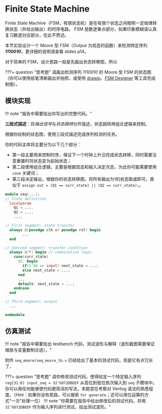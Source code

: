 # Finite State Machine

Finite State Machine（FSM，有限状态机）是在有限个状态之间按照一定规律转换状态（并给出输出）的时序电路。 FSM 是数逻重点部分，如果印象模糊请认真复习数逻对应部分，在此不赘述。

本节实验设计一个 Moore 型 FSM（Output 为现态的函数）来检测特定序列 ***1110010***，更详细的说明请查看 slides p14。

对于简单的 FSM，设计思路一般是先画出状态转移图，所以

???+ question "思考题"
    请画出检测序列 *1110010* 的 Moore 型 FSM 的状态图（你可以使用纸笔清晰画出并拍照，或使用 [drawio](https://app.diagrams.net/)、[FSM Designer](https://madebyevan.com/fsm/) 等工具完成制图）。

## 模块实现

!!! note "报告中需要给出你写出的完整代码。"

**三段式描述**：将*输出信号*与*状态跳转*分开描述，状态跳转用组合逻辑来控制。

根据你绘制的状态图，使用三段式描述完成序列检测的任务。

你的代码主体将主要分为以下几个部分：

* 第一段主要用来控制时序，保证下一个时钟上升沿完成状态转移，同时需要注意重置时将状态变为起始状态；
* 第二段使用组合逻辑，主要是根据现态和输入决定次态，为此你可能需要使用 `case` 关键词；
* 第三段决定输出，根据你的状态转移图，将所有输出为1的状态取或即可，类似于 `assign out = (Q1 == curr_state) || (Q2 == curr_state);`。

```verilog linenums="1" title="seq.v"
module seq(...);
// State definition
  localparam 
  	Q1 = ...,
  	Q2 = ...,
  	...;

// First segment: state transfer
  always @(posedge clk or posedge rst) begin
		...
  end

// Sencond segment: transfer condition
  always @(*) begin // combination logic
    case(curr_state)
      Q1: begin
        if(1'b0 == input) next_state = ...;
        else next_state = ...;
      end
      ...
      default: next_state = ...;
    endcase
  end

// Third segment: output
  ...

endmodule
```

## 仿真测试

!!! note "报告中需要给出 testbench 代码，测试波形与解释（波形截图需要保证缩放与变量数制合适）。"

附件 `seq_moore/seq_moore_tb.v` 已经给出了基本的测试代码，但是它有点冗长了，

???+ question "思考题"
    请你修改测试代码，使得给定一个特定输入序列 `reg[31:0] input_seq = 32'hD72DBEEF` 从高位到低位依次输入到 `seq` 子模块中。你可以用任何能够使代码更简洁的写法，本题意在考察对 Verilog 语法的熟悉程度。（Hint：如果你没有思路，可以搜索 `for generate`；还可以用位运算的方式“一次”处理一位）
    !!! note "你需要在报告中给出修改后的测试代码，并用 `32'hD72DBEEF` 作为输入序列进行测试，给出测试波形。"